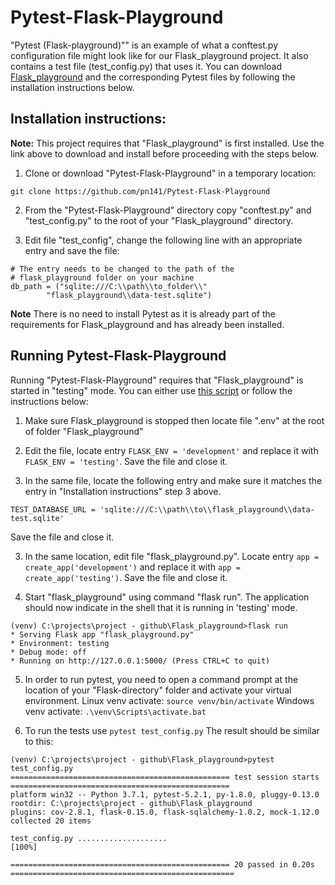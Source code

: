 # Pytest-Flask-Playground

"Pytest (Flask-playground)"" is an example of what a conftest.py configuration file might look like for our Flask_playground project. It also contains a test file (test_config.py) that uses it.
You can download [Flask_playground](https://github.com/pn141/Flask_playground) and the corresponding Pytest files by following the installation instructions below. 

## Installation instructions:
**Note:** This project requires that "Flask_playground" is first installed. Use the link above to download and install before proceeding with the steps below.

   1. Clone or download "Pytest-Flask-Playground" in a temporary location:

```git clone https://github.com/pn141/Pytest-Flask-Playground```

   2. From the "Pytest-Flask-Playground" directory copy "conftest.py" and "test_config.py" to the root of your "Flask_playground" directory.
   
   3. Edit file "test_config", change the following line with an appropriate entry and save the file:
   ```
   # The entry needs to be changed to the path of the
   # flask_playground folder on your machine
   db_path = ("sqlite:///C:\\path\\to_folder\\"
           "flask_playground\\data-test.sqlite")
   ```
   **Note** There is no need to install Pytest as it is already part of the requirements for Flask_playground and has already been installed.
   
 ## Running Pytest-Flask-Playground
Running "Pytest-Flask-Playground" requires that "Flask_playground" is started in "testing" mode. You can either use [this script](https://github.com/pn141/Changing-environment) or follow the instructions below:

   1. Make sure Flask_playground is stopped then locate file ".env" at the root of folder "Flask_playground"
   
   2. Edit the file, locate entry ```FLASK_ENV = 'development'``` and replace it with ```FLASK_ENV = 'testing'```. Save the file and close it.
   
   3. In the same file, locate the following entry and make sure it matches the entry in "Installation instructions" step 3 above.
   ```
   TEST_DATABASE_URL = 'sqlite:///C:\\path\\to\\flask_playground\\data-test.sqlite'
   ```
   Save the file and close it.
   
   3. In the same location, edit file "flask_playground.py". Locate entry ```app = create_app('development')``` and replace it with ```app = create_app('testing')```. Save the file and close it.
   
   4. Start "flask_playground" using command "flask run". The application should now indicate in the shell that it is running in 'testing' mode.
   ```
   (venv) C:\projects\project - github\Flask_playground>flask run
 * Serving Flask app "flask_playground.py"
 * Environment: testing
 * Debug mode: off
 * Running on http://127.0.0.1:5000/ (Press CTRL+C to quit)
   ```
   5. In order to run pytest, you need to open a command prompt at the location of your "Flask-directory" folder and activate your virtual environment.
   Linux venv activate: ```source venv/bin/activate```
   Windows venv activate: ```.\venv\Scripts\activate.bat```
   
   6. To run the tests use ```pytest test_config.py```
   The result should be similar to this:
   ```
   (venv) C:\projects\project - github\Flask_playground>pytest test_config.py
================================================= test session starts =================================================
platform win32 -- Python 3.7.1, pytest-5.2.1, py-1.8.0, pluggy-0.13.0
rootdir: C:\projects\project - github\Flask_playground
plugins: cov-2.8.1, flask-0.15.0, flask-sqlalchemy-1.0.2, mock-1.12.0
collected 20 items

test_config.py ....................                                                                              [100%]

================================================= 20 passed in 0.20s ==================================================
   ```
